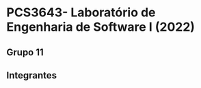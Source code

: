 # PCS3643- Laboratório de Engenharia de Software I (2022)
 ## Grupo 11

 ## Integrantes

<!-- ALL-CONTRIBUTORS-LIST:START - Do not remove or modify this section -->
<!-- prettier-ignore-start -->
<!-- markdownlint-disable -->

<!-- markdownlint-restore -->
<!-- prettier-ignore-end -->

<!-- ALL-CONTRIBUTORS-LIST:END -->
